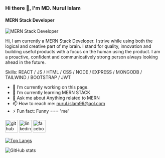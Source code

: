 ### Hi there 👋, I'm MD. Nurul Islam
#### MERN Stack Developer
![MERN Stack Developer](https://i.ibb.co/GPcGTn4/Black-Minimal-Business-Personal-Profile-Linkedin-Banner.jpg)

Hi, I am currently a MERN Stack Developer. I strive while using both the logical and creative part of my brain. I stand for quality, innovation and building useful products with a focus on the human  using the product. I am a proactive, confident and communicatively strong person always looking ahead in the future.

Skills: REACT / JS / HTML / CSS / NODE / EXPRESS / MONGODB / TAILWIND / BOOTSTRAP / JWT

- 🔭 I’m currently working on this page. 
- 🌱 I’m currently learning MERN STACK 
- 💬 Ask me about Anything related to MERN 
- 📫 How to reach me: nurul.islam96@aol.com 
- ⚡ Fun fact: Funny === 'me' 


[<img src='[https://cdn.jsdelivr.net/npm/simple-icons@3.0.1/icons/github.svg](https://img.shields.io/badge/GitHub-100000?style=for-the-badge&logo=github&logoColor=white)' alt='github' height='40'>](https://github.com/https://github.com/NurulIslam96)  [<img src='[https://cdn.jsdelivr.net/npm/simple-icons@3.0.1/icons/linkedin.svg](https://img.shields.io/badge/LinkedIn-0077B5?style=for-the-badge&logo=linkedin&logoColor=white)' alt='linkedin' height='40'>](https://www.linkedin.com/in/https://www.linkedin.com/in/md-nurul-islam-29452a257//)  [<img src='[https://cdn.jsdelivr.net/npm/simple-icons@3.0.1/icons/facebook.svg](https://img.shields.io/badge/Facebook-1877F2?style=for-the-badge&logo=facebook&logoColor=white)' alt='facebook' height='40'>](https://www.facebook.com/https://www.facebook.com/nurul.islam.3273/)  

[![Top Langs](https://github-readme-stats.vercel.app/api/top-langs/?username=https://github.com/NurulIslam96)](https://github.com/anuraghazra/github-readme-stats)

![GitHub stats](https://github-readme-stats.vercel.app/api?username=https://github.com/NurulIslam96&show_icons=true)  

